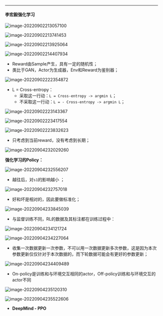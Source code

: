 

####  

------

#### 李宏毅强化学习



![image-20220902213057100](%E5%BC%BA%E5%8C%96%E5%AD%A6%E4%B9%A0.assets/image-20220902213057100.png)

![image-20220902213741453](%E5%BC%BA%E5%8C%96%E5%AD%A6%E4%B9%A0.assets/image-20220902213741453.png)

![image-20220902213925064](%E5%BC%BA%E5%8C%96%E5%AD%A6%E4%B9%A0.assets/image-20220902213925064.png)

![image-20220902214407934](%E5%BC%BA%E5%8C%96%E5%AD%A6%E4%B9%A0.assets/image-20220902214407934.png)

- Reward由Sample产生，具有一定的随机性；
- 类比于GAN，Actor为生成器，Env和Reward为鉴别器；

![image-20220902222354872](%E5%BC%BA%E5%8C%96%E5%AD%A6%E4%B9%A0.assets/image-20220902222354872.png)

- L = Cross-entropy：
    - 采取这一行动：`L = Cross-entropy -> argmin L`；
    - 不采取这一行动：`L = - Cross-entropy -> argmin L`；

![image-20220902223143367](%E5%BC%BA%E5%8C%96%E5%AD%A6%E4%B9%A0.assets/image-20220902223143367.png)

![image-20220902223417554](%E5%BC%BA%E5%8C%96%E5%AD%A6%E4%B9%A0.assets/image-20220902223622193.png)

![image-20220902223832623](%E5%BC%BA%E5%8C%96%E5%AD%A6%E4%B9%A0.assets/image-20220902223832623.png)

- 只考虑到当前reward，没有考虑到长期；

![image-20220904232029260](%E5%BC%BA%E5%8C%96%E5%AD%A6%E4%B9%A0.assets/image-20220904232029260.png)



**强化学习的Policy：**

![image-20220904232556207](%E5%BC%BA%E5%8C%96%E5%AD%A6%E4%B9%A0.assets/image-20220904232556207.png)

- 越往后，对`s1`的影响越小 ；

![image-20220904232757018](%E5%BC%BA%E5%8C%96%E5%AD%A6%E4%B9%A0.assets/image-20220904232757018.png)

-  好和坏是相对的，因此要做标准化；

![image-20220904233845039](%E5%BC%BA%E5%8C%96%E5%AD%A6%E4%B9%A0.assets/image-20220904233845039.png)

- 与监督训练不同，RL的数据及其标注都在训练过程中：

![image-20220904234121724](%E5%BC%BA%E5%8C%96%E5%AD%A6%E4%B9%A0.assets/image-20220904234121724.png)

![image-20220904234227064](%E5%BC%BA%E5%8C%96%E5%AD%A6%E4%B9%A0.assets/image-20220904234227064.png)

- 收集一次数据更新一次参数，不可以用一次数据更新多次参数，这是因为本次参数更新仅仅针对于本次数据的，而下轮数据可能会有更好的参数更新；

![image-20220904234409489](%E5%BC%BA%E5%8C%96%E5%AD%A6%E4%B9%A0.assets/image-20220904234409489.png)

- On-policy是训练和与环境交互相同的actor，Off-policy训练和与环境交互的actor不同

![image-20220904235120310](%E5%BC%BA%E5%8C%96%E5%AD%A6%E4%B9%A0.assets/image-20220904235120310.png)

![image-20220904235522606](%E5%BC%BA%E5%8C%96%E5%AD%A6%E4%B9%A0.assets/image-20220904235522606.png)

- **DeepMind - PPO**

